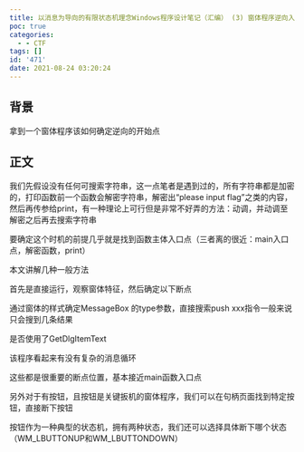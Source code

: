 ```yaml
---
title: 以消息为导向的有限状态机理念Windows程序设计笔记（汇编） (3) 窗体程序逆向入手思路
poc: true
categories:
  - - CTF
tags: []
id: '471'
date: 2021-08-24 03:20:24
---
```


## 背景

拿到一个窗体程序该如何确定逆向的开始点

## 正文

我们先假设没有任何可搜索字符串，这一点笔者是遇到过的，所有字符串都是加密的，打印函数前一个函数会解密字符串，解密出“please input flag”之类的内容，然后再传参给print，有一种理论上可行但是非常不好弄的方法：动调，并动调至解密之后再去搜索字符串

要确定这个时机的前提几乎就是找到函数主体入口点（三者离的很近：main入口点，解密函数，print）

本文讲解几种一般方法

首先是直接运行，观察窗体特征，然后确定以下断点

通过窗体的样式确定MessageBox 的type参数，直接搜索push xxx指令一般来说只会搜到几条结果

是否使用了GetDlgItemText

该程序看起来有没有复杂的消息循环

这些都是很重要的断点位置，基本接近main函数入口点

另外对于有按钮，且按钮是关键扳机的窗体程序，我们可以在句柄页面找到特定按钮，直接断下按钮

按钮作为一种典型的状态机，拥有两种状态，我们还可以选择具体断下哪个状态（WM\_LBUTTONUP和WM\_LBUTTONDOWN）